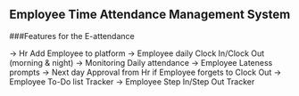 

## Employee Time Attendance Management System


###Features for the E-attendance

-> Hr Add Employee to platform
-> Employee daily Clock In/Clock Out (morning & night)
-> Monitoring Daily attendance
-> Employee Lateness prompts
-> Next day Approval from Hr if Employee forgets to Clock Out
-> Employee To-Do list Tracker
-> Employee Step In/Step Out Tracker
